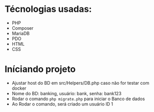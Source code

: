 # Técnologias usadas:
- PHP
- Composer
- MariaDB
- PDO
- HTML
- CSS

# Iníciando projeto
- Ajustar host do BD em src/Helpers/DB.php caso não for testar com docker
- Nome do BD: banking, usuário: bank, senha: bank123
- Rodar o comando `php migrate.php` para iniciar o Banco de dados
- Ao Rodar o comando, será criado um usuário ID 1